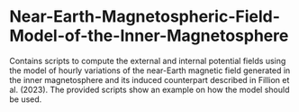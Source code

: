 # Near-Earth-Magnetospheric-Field-Model-of-the-Inner-Magnetosphere
Contains scripts to compute the external and internal  potential fields using the model of hourly variations of the near-Earth magnetic field generated in the inner magnetosphere and its induced counterpart described in Fillion et al. (2023).  The provided scripts show an example on how the model should be used. 
